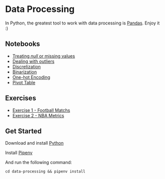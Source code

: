 # Data Processing

In Python, the greatest tool to work with data processing is [Pandas](https://pandas.pydata.org/). Enjoy it :)

## Notebooks

- [Treating _null_ or missing values](./notebooks/null-missing-values.ipynb)
- [Dealing with outliers](./notebooks/outliers.ipynb)
- [Discretization](./notebooks/discretization.ipynb)
- [Binarization](./notebooks/binarization.ipynb)
- [One-hot Encoding](./notebooks/one-hot-encoding.ipynb)
- [Pivot Table](./notebooks/pivot-table.ipynb)

## Exercises
- [Exercise 1 - Football Matchs](./notebooks/exercises/exercise-1.ipynb)
- [Exercise 2 - NBA Metrics](./notebooks/exercises/exercise-2.ipynb)


## Get Started

Download and install [Python](https://www.python.org/downloads/)

Install [Pipenv](https://pypi.org/project/pipenv/)

And run the following command:

```shell
cd data-processing && pipenv install
```
